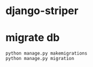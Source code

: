 # django-striper



# migrate db
`python manage.py makemigrations`  
`python manage.py migration`   
